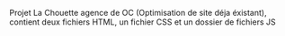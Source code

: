 Projet La Chouette agence de OC (Optimisation de site déja éxistant), contient deux fichiers HTML, un fichier CSS et un dossier de fichiers JS

